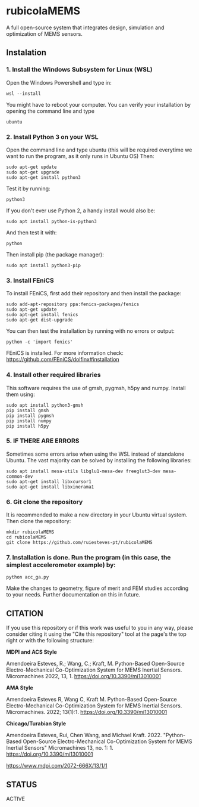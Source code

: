# rubicolaMEMS
A full open-source system that integrates design, simulation and optimization of MEMS sensors.

## Instalation

### 1. Install the Windows Subsystem for Linux (WSL)
Open the Windows Powershell and type in:
```
wsl --install
```
You might have to reboot your computer.
You can verify your installation by opening the command line and type
```
ubuntu
```

### 2. Install Python 3 on your WSL
Open the command line and type ubuntu (this will be required everytime we want to run the program, as it only runs in Ubuntu OS)
Then:
```
sudo apt-get update
sudo apt-get upgrade
sudo apt-get install python3
```
Test it by running:
```
python3
```
If you don't ever use Python 2, a handy install would also be:
```
sudo apt install python-is-python3
```
And then test it with:
```
python
```
Then install pip (the package manager):
```
sudo apt install python3-pip
```

### 3. Install FEniCS
To install FEniCS, first add their repository and then install the package:
```
sudo add-apt-repository ppa:fenics-packages/fenics
sudo apt-get update
sudo apt-get install fenics
sudo apt-get dist-upgrade
```
You can then test the installation by running with no errors or output:
```
python -c 'import fenics'
```
FEniCS is installed. For more information check: https://github.com/FEniCS/dolfinx#installation

### 4. Install other required libraries
This software requires the use of gmsh, pygmsh, h5py and numpy. Install them using:
```
sudo apt install python3-gmsh
pip install gmsh
pip install pygmsh
pip install numpy
pip install h5py
```

### 5. IF THERE ARE ERRORS
Sometimes some errors arise when using the WSL instead of standalone Ubuntu. The vast majority can be solved by installing the following libraries:
```
sudo apt install mesa-utils libglu1-mesa-dev freeglut3-dev mesa-common-dev
sudo apt-get install libxcursor1
sudo apt-get install libxinerama1
```

### 6. Git clone the repository
It is recommended to make a new directory in your Ubuntu virtual system. Then clone the repository:
```
mkdir rubicolaMEMS
cd rubicolaMEMS
git clone https://github.com/ruiesteves-pt/rubicolaMEMS
```

### 7. Installation is done. Run the program (in this case, the simplest accelerometer example) by:
```
python acc_ga.py
```
Make the changes to geometry, figure of merit and FEM studies according to your needs. Further documentation on this in future.

## CITATION
If you use this repository or if this work was useful to you in any way, please consider citing it using the "Cite this repository" tool at the page's the top right or with the following structure:

**MDPI and ACS Style**

Amendoeira Esteves, R.; Wang, C.; Kraft, M. Python-Based Open-Source Electro-Mechanical Co-Optimization System for MEMS Inertial Sensors. Micromachines 2022, 13, 1. https://doi.org/10.3390/mi13010001

**AMA Style**

Amendoeira Esteves R, Wang C, Kraft M. Python-Based Open-Source Electro-Mechanical Co-Optimization System for MEMS Inertial Sensors. Micromachines. 2022; 13(1):1. https://doi.org/10.3390/mi13010001

**Chicago/Turabian Style**

Amendoeira Esteves, Rui, Chen Wang, and Michael Kraft. 2022. "Python-Based Open-Source Electro-Mechanical Co-Optimization System for MEMS Inertial Sensors" Micromachines 13, no. 1: 1. https://doi.org/10.3390/mi13010001 

https://www.mdpi.com/2072-666X/13/1/1

## STATUS
ACTIVE
